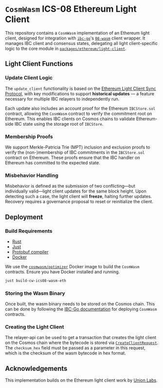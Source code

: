 # `CosmWasm` ICS-08 Ethereum Light Client

This repository contains a `CosmWasm` implementation of an Ethereum light client, designed for integration with [`ibc-go`](https://github.com/cosmos/ibc-go)'s [`08-wasm`](https://github.com/cosmos/ibc-go/tree/main/modules/light-clients/08-wasm) client wrapper. It manages IBC client and consensus states, delegating all light client-specific logic to the core module in [`packages/ethereum/light-client`](../../packages/ethereum/light-client).

## Light Client Functions

### Update Client Logic

The `update_client` functionality is based on the [Ethereum Light Client Sync Protocol](https://github.com/ethereum/consensus-specs/blob/dev/specs/altair/light-client/sync-protocol.md), with key modifications to support **historical updates** — a feature necessary for multiple IBC relayers to independently run.

Each update also includes an account proof for the Ethereum `IBCStore.sol` contract, allowing the `CosmWasm` contract to verify the commitment root on Ethereum. This enables IBC clients on Cosmos chains to validate Ethereum-side IBC state using the storage root of `IBCStore`.

### Membership Proofs

We support Merkle-Patricia Trie (MPT) inclusion and exclusion proofs to verify the (non-)membership of IBC commitments in the `IBCStore.sol` contract on Ethereum. These proofs ensure that the IBC handler on Ethereum has committed to the expected state.

### Misbehavior Handling

Misbehavior is defined as the submission of two conflicting—but individually valid—light client updates for the same block height. Upon detecting such a case, the light client will **freeze**, halting further updates. Recovery requires a governance proposal to reset or reinitialize the client.

## Deployment

### Build Requirements

- [Rust](https://rustup.rs/)
- [Just](https://just.systems/man/en/)
- [Protobuf compiler](https://grpc.io/docs/protoc-installation/)
- [Docker](https://docs.docker.com/get-docker/)

We use the [`cosmwasm/optimizer`](https://github.com/CosmWasm/optimizer) Docker image to build the `CosmWasm` contracts. Ensure you have Docker installed and running.

```bash
just build-cw-ics08-wasm-eth
```

### Storing the Wasm Binary

Once built, the wasm binary needs to be stored on the Cosmos chain. This can be done by following the [IBC-Go documentation](https://ibc.cosmos.network/v10/ibc/light-clients/wasm/governance/#storing-new-wasm-light-client-byte-code) for deploying `CosmWasm` contracts.

### Creating the Light Client

The relayer-api can be used to get a transaction that creates the light client on the Cosmos chain where the bytecode is stored via [`CreateClientRequest`](https://github.com/cosmos/solidity-ibc-eureka/blob/98d1aa429d15e49a6986679604002000c070d7fe/proto/relayer/relayer.proto#L55). The `checksum_hex` field must be passed as a parameter in this request, which is the checksum of the wasm bytecode in hex format.


## Acknowledgements

This implementation builds on the Ethereum light client work by [Union Labs](https://github.com/unionlabs/union).
